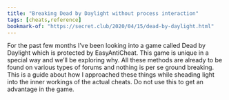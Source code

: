 ```yaml
---
title: "Breaking Dead by Daylight without process interaction"
tags: [cheats,reference]
bookmark-of: "https://secret.club/2020/04/15/dead-by-daylight.html"
---
```

For the past few months I’ve been looking into a game called Dead by Daylight which is protected by EasyAntiCheat. This game is unique in a special way and we’ll be exploring why. All these methods are already to be found on various types of forums and nothing is per se ground breaking. This is a guide about how I approached these things while sheading light into the inner workings of the actual cheats. Do not use this to get an advantage in the game.